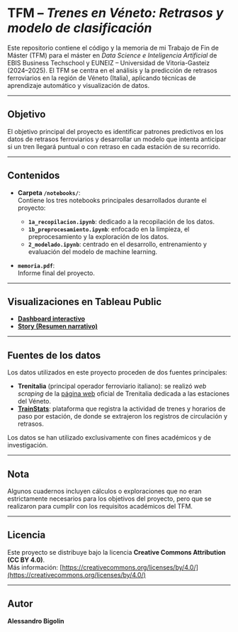 # TFM – *Trenes en Véneto: Retrasos y modelo de clasificación*
Este repositorio contiene el código y la memoria de mi Trabajo de Fin de Máster (TFM) para el máster en *Data Science e Inteligencia Artificial* de EBIS Business Techschool y EUNEIZ – Universidad de Vitoria-Gasteiz (2024–2025).
El TFM se centra en el análisis y la predicción de retrasos ferroviarios en la región de Véneto (Italia), aplicando técnicas de aprendizaje automático y visualización de datos.

---

## Objetivo

El objetivo principal del proyecto es identificar patrones predictivos en los datos de retrasos ferroviarios y desarrollar un modelo que intenta anticipar si un tren llegará puntual o con retraso en cada estación de su recorrido.

---

## Contenidos

- **Carpeta `/notebooks/`**:  
  Contiene los tres notebooks principales desarrollados durante el proyecto:
  - **`1a_recopilacion.ipynb`**: dedicado a la recopilación de los datos.
  - **`1b_preprocesamiento.ipynb`**: enfocado en la limpieza, el preprocesamiento y la exploración de los datos.
  - **`2_modelado.ipynb`**: centrado en el desarrollo, entrenamiento y evaluación del modelo de machine learning.

- **`memoria.pdf`**:  
  Informe final del proyecto.

---

## Visualizaciones en Tableau Public

- [**Dashboard interactivo**](https://public.tableau.com/app/profile/alessandro.bigolin/viz/Trains_Veneto/Trains_Veneto_Dashboard)  
- [**Story (Resumen narrativo)**](https://public.tableau.com/app/profile/tu_usuario/viz/tu_story)
  
---

## Fuentes de los datos

Los datos utilizados en este proyecto proceden de dos fuentes principales:  
- **Trenitalia** (principal operador ferroviario italiano): se realizó *web scraping* de la [página web](https://www.trenitalia.com/it/regionale/veneto/stazioni-servite-da-trenitalia-veneto.html) oficial de Trenitalia dedicada a las estaciones del Véneto.  
- [**TrainStats**](https://trainstats.altervista.org): plataforma que registra la actividad de trenes y horarios de paso por estación, de donde se extrajeron los registros de circulación y retrasos.  

Los datos se han utilizado exclusivamente con fines académicos y de investigación.

---

## Nota

Algunos cuadernos incluyen cálculos o exploraciones que no eran estrictamente necesarios para los objetivos del proyecto, pero que se realizaron para cumplir con los requisitos académicos del TFM. 

---
## Licencia

Este proyecto se distribuye bajo la licencia **Creative Commons Attribution (CC BY 4.0)**.  
Más información: [https://creativecommons.org/licenses/by/4.0/](https://creativecommons.org/licenses/by/4.0/)

---

## Autor

**Alessandro Bigolin** 
